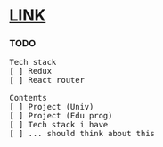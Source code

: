 # [LINK](https://zzid.github.io/Portfolio_zzid/)



### TODO
<pre>
Tech stack
[ ] Redux
[ ] React router

Contents
[ ] Project (Univ)
[ ] Project (Edu prog)
[ ] Tech stack i have 
[ ] ... should think about this

</pre>